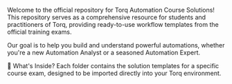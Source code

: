 Welcome to the official repository for Torq Automation Course Solutions! This repository serves as a comprehensive resource for students and practitioners of Torq, providing ready-to-use workflow templates from the official training exams.

Our goal is to help you build and understand powerful automations, whether you're a new Automation Analyst or a seasoned Automation Expert.

📖 What's Inside?
Each folder contains the solution templates for a specific course exam, designed to be imported directly into your Torq environment.

